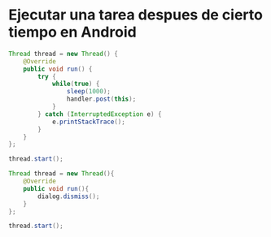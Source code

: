 # Ejecutar una tarea despues de cierto tiempo en Android

```java
Thread thread = new Thread() {
    @Override
    public void run() {
        try {
            while(true) {
                sleep(1000);
                handler.post(this);
            }
        } catch (InterruptedException e) {
            e.printStackTrace();
        }
    }
};

thread.start();
```


```java
Thread thread = new Thread(){
    @Override
    public void run(){
        dialog.dismiss();
    }
};

thread.start();
```
